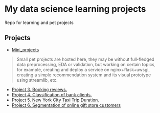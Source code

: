 # My data science learning projects

Repo for learning and pet projects

## Projects
* [Mini_projects](https://github.com/maxwolf28/data-science-learning-projects/tree/main/Mini_projects)
> Small pet projects are hosted here, they may be without full-fledged data preprocessing, EDA or validation, but working on certain topics, for example, creating and deploy a service on nginx+flask+uwsgi, creating a simple recommendation system and its visual prototype using streamlib, etc.

* [Project 3.   Booking reviews.](https://github.com/maxwolf28/data-science-learning-projects/tree/main/Project-3)
* [Project 4.   Сlassification of bank clients.](https://github.com/maxwolf28/data-science-learning-projects/tree/main/Project-4)
* [Project 5.   New York City Taxi Trip Duration.](https://github.com/maxwolf28/data-science-learning-projects/tree/main/Project-5)
* [Project 6.   Segmentation of online gift store customers](https://github.com/maxwolf28/data-science-learning-projects/tree/main/Project-6)

